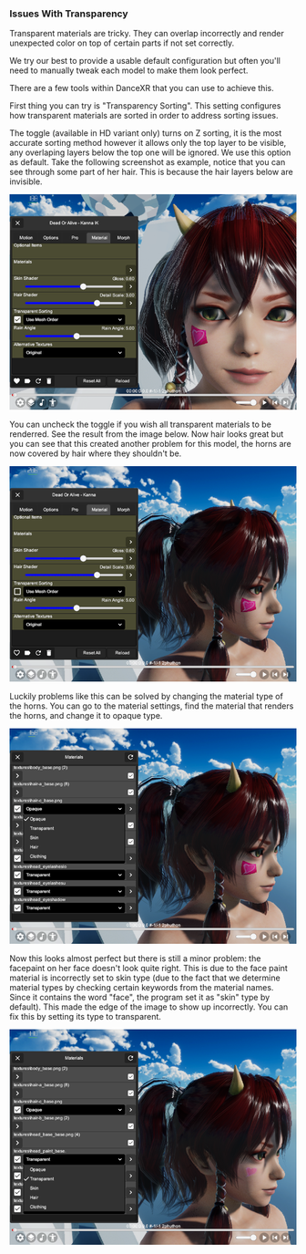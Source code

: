 ### Issues With Transparency

Transparent materials are tricky. They can overlap incorrectly and render unexpected color on top of certain parts if not set correctly. 

We try our best to provide a usable default configuration but often you'll need to manually tweak each model to make them look perfect.

There are a few tools within DanceXR that you can use to achieve this.

First thing you can try is "Transparency Sorting". This setting configures how transparent materials are sorted in order to address sorting issues. 

The toggle (available in HD variant only) turns on Z sorting, it is the most accurate sorting method however it allows only the top layer to be visible, any overlaping layers below the top one will be ignored. We use this option as default. Take the following screenshot as example, notice that you can see through some part of her hair. This is because the hair layers below are invisible.  

![Z Sorting On](/pages/zsorting_on.png)

You can uncheck the toggle if you wish all transparent materials to be renderred. See the result from the image below. Now hair looks great but you can see that this created another problem for this model, the horns are now covered by hair where they shouldn't be. 

![Z Sorting Off](/pages/zsorting_off.png)

Luckily problems like this can be solved by changing the material type of the horns. You can go to the material settings, find the material that renders the horns, and change it to opaque type. 

![Set Opaque Type](/pages/type_opaque.png)

Now this looks almost perfect but there is still a minor problem: the facepaint on her face doesn't look quite right. This is due to the face paint material is incorrectly set to skin type (due to the fact that we determine material types by checking certain keywords from the material names. Since it contains the word "face", the program set it as "skin" type by default). This made the edge of the image to show up incorrectly. You can fix this by setting its type to transparent.

![Set Transparent Type](/pages/type_transparent.png)
